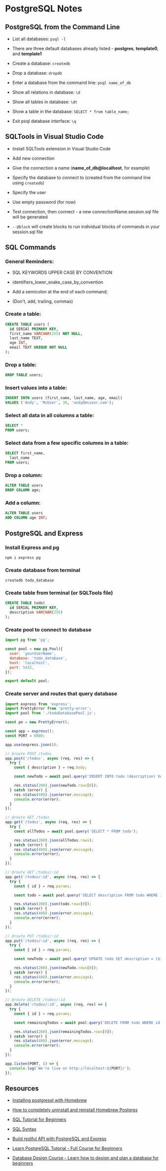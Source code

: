 # PostgreSQL Notes

## PostgreSQL from the Command Line

- List all databases: `psql -l`

- There are three default databases already listed - **postgres**, **template0**, and **template1**

- Create a database: `createdb`

- Drop a database: `dropdb`

- Enter a database from the command line: `psql name_of_db`

- Show all relations in database: `\d`

- Show all tables in database: `\dt`

- Show a table in the database: `SELECT * from table_name;`

- Exit psql database interface: `\q`

## SQLTools in Visual Studio Code

- Install SQLTools extension in Visual Studio Code

- Add new connection

- Give the connection a name (**name_of_db@localhost**, for example)

- Specify the database to connect to (created from the command line using `createdb`)

- Specify the user

- Use empty password (for now)

- Test connection, then connect - a new connectionName.session.sql file will be generated

- `--@block` will create blocks to run individual blocks of commands in your session.sql file

## SQL Commands

### General Reminders:

- SQL KEYWORDS UPPER CASE BY CONVENTION

- identifiers_lower_snake_case_by_convention

- Add a semicolon at the end of each command;

- (Don't, add, trailing, commas)

### Create a table:

```sql
CREATE TABLE users (
  id SERIAl PRIMARY KEY,
  first_name VARCHAR(255) NOT NULL,
  last_name TEXT,
  age INT,
  email TEXT UNIQUE NOT NULL
);
```

### Drop a table:

```sql
DROP TABLE users;
```

### Insert values into a table:

```sql
INSERT INTO users (first_name, last_name, age, email)
VALUES ('Andy', 'McUser', 30, 'andy@mcuser.com');
```

### Select all data in all columns a table:

```sql
SELECT *
FROM users;
```

### Select data from a few specific columns in a table:

```sql
SELECT first_name,
  last_name
FROM users;
```

### Drop a column:

```sql
ALTER TABLE users
DROP COLUMN age;
```

### Add a column:

```sql
ALTER TABLE users
ADD COLUMN age INT;
```

## PostgreSQL and Express

### Install Express and pg

`npm i express pg`

### Create database from terminal

`createdb todo_database`

### Create table from terminal (or SQLTools file)

```sql
CREATE TABLE todo(
  id SERIAL PRIMARY KEY,
  description VARCHAR(255)
);
```

### Create pool to connect to database

```javascript
import pg from 'pg';

const pool = new pg.Pool({
  user: 'yourUserName',
  database: 'todo_database',
  host: 'localhost',
  port: 5432,
});

export default pool;
```

### Create server and routes that query database

```javascript
import express from 'express';
import PrettyError from 'pretty-error';
import pool from './todoDatabasePool.js';

const pe = new PrettyError();

const app = express();
const PORT = 8080;

app.use(express.json());

// @route POST /todos
app.post('/todos', async (req, res) => {
  try {
    const { description } = req.body;

    const newTodo = await pool.query('INSERT INTO todo (description) VALUES ($1) RETURNING *', [description]);

    res.status(200).json(newTodo.rows[0]);
  } catch (error) {
    res.status(400).json(error.message);
    console.error(error);
  }
});

// @route GET /todos
app.get('/todos', async (req, res) => {
  try {
    const allTodos = await pool.query('SELECT * FROM todo');

    res.status(200).json(allTodos.rows);
  } catch (error) {
    res.status(400).json(error.message);
    console.error(error);
  }
});

// @route GET /todos/:id
app.get('/todos/:id', async (req, res) => {
  try {
    const { id } = req.params;

    const todo = await pool.query('SELECT description FROM todo WHERE id = ($1)', [id]);

    res.status(200).json(todo.rows[0]);
  } catch (error) {
    res.status(400).json(error.message);
    console.error(error);
  }
});

// @route PUT /todos/:id
app.put('/todos/:id', async (req, res) => {
  try {
    const { id } = req.params;

    const newTodo = await pool.query('UPDATE todo SET description = ($1) WHERE id = ($2) RETURNING *', [description, id]);

    res.status(200).json(newTodo.rows[0]);
  } catch (error) {
    res.status(400).json(error.message);
    console.error(error);
  }
});

// @route DELETE /todos/:id
app.delete('/todos/:id', async (req, res) => {
  try {
    const { id } = req.params;

    const remainingTodos = await pool.query('DELETE FROM todo WHERE id = ($1) RETURNING *', [id]);

    res.status(200).json(remainingTodos.rows[0]);
  } catch (error) {
    res.status(400).json(error.message);
    console.error(error);
  }
});

app.listen(PORT, () => {
  console.log(`We're live on http://localhost:${PORT}/`);
});
```

## Resources

- [Installing postgresql with Homebrew](https://formulae.brew.sh/formula/postgresql)

- [How to completely uninstall and reinstall Homebrew Postgres](https://blog.testdouble.com/posts/2021-01-28-how-to-completely-uninstall-homebrew-postgres/)

- [SQL Tutorial for Beginners](https://www.youtube.com/watch?v=tp_5c6jaNQE)

- [SQL Syntax](https://en.wikipedia.org/wiki/SQL_syntax)

- [Build restful API with PostgreSQL and Express](https://www.youtube.com/watch?v=_Mun4eOOf2Q)

- [Learn PostgreSQL Tutorial - Full Course for Beginners](https://www.youtube.com/watch?v=qw--VYLpxG4)

- [Database Design Course - Learn how to design and plan a database for beginners](https://www.youtube.com/watch?v=ztHopE5Wnpc)

